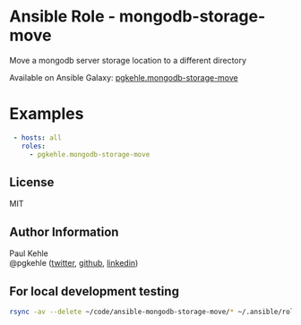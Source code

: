 # Ansible Role - mongodb-storage-move

Move a mongodb server storage location to a different directory

Available on Ansible Galaxy: [pgkehle.mongodb-storage-move](https://galaxy.ansible.com/pgkehle/mongodb-storage-move)

# Examples

```YAML
 - hosts: all
   roles:
     - pgkehle.mongodb-storage-move
```

## License

MIT

## Author Information

Paul Kehle  
@pgkehle ([twitter](https://twitter.com/pgkehle), [github](https://github.com/pgkehle), [linkedin](https://www.linkedin.com/in/pgkehle))

## For local development testing

```bash
rsync -av --delete ~/code/ansible-mongodb-storage-move/* ~/.ansible/roles/pgkehle.mongodb-storage-move
```
